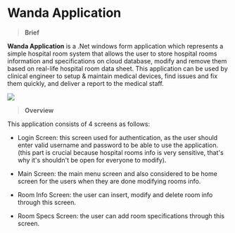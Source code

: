 # Wanda Application

>**Brief**

**Wanda Application** is a .Net windows form application which represents a simple hospital room system that allows the user to store hospital rooms information and specifications on cloud database, modify and remove them based on real-life hospital room data sheet. This application can be used by clinical engineer to setup & maintain medical devices, find issues and fix them quickly, and deliver a report to the medical staff.

![](https://github.com/MahmoudmHamza/C-Sharp-Software-Development-Projects/blob/master/Hospital%20Room%20Application/ScreenShots/WANDA.PNG)

>**Overview**

This application consists of 4 screens as follows:

* Login Screen: this screen used for authentication, as the user should enter valid username and password to be able to use the application. (this part is crucial because hospital rooms info is very sensitive, that's why it's shouldn't be open for everyone to modify).

* Main Screen: the main menu screen and also considered to be home screen for the users when they are done modifying rooms info.

* Room Info Screen: the user can insert, modify and delete room info through this screen.

* Room Specs Screen: the user can add room specifications through this screen.
